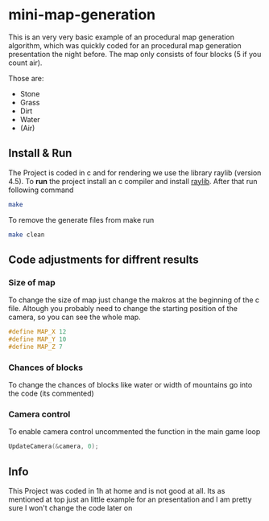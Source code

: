 # mini-map-generation

This is an very very basic example of an procedural map generation algorithm, which was quickly coded for an procedural map generation presentation the night before.
The map only consists of four blocks (5 if you count air).

Those are:

- Stone
- Grass
- Dirt
- Water
- (Air)

## Install & Run

The Project is coded in c and for rendering we use the library raylib (version 4.5).
To **run** the project install an c compiler and install [raylib](https://www.raylib.com).
After that run following command

```bash
make
```

To remove the generate files from make run

```bash
make clean
```

## Code adjustments for diffrent results

### Size of map

To change the size of map just change the makros at the beginning of the c file. Altough you probably need to change the starting position of the camera, so you can see the whole map.

```c
#define MAP_X 12
#define MAP_Y 10
#define MAP_Z 7
```

### Chances of blocks

To change the chances of blocks like water or width of mountains go into the code (its commented)

### Camera control

To enable camera control uncommented the function in the main game loop

```c
UpdateCamera(&camera, 0);
```

## Info

This Project was coded in 1h at home and is not good at all. Its as mentioned at top just an little example for an presentation and I am pretty sure I won't change the code later on
